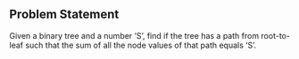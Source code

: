 ## Problem Statement
Given a binary tree and a number ‘S’, find if the tree has a path from root-to-leaf such that the sum of all the node values of that path equals ‘S’.
